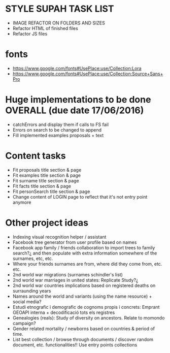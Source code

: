 # STYLE SUPAH TASK LIST
- IMAGE REFACTOR ON FOLDERS AND SIZES
- Refactor HTML of finished files
- Refactor JS files

# fonts
- https://www.google.com/fonts#UsePlace:use/Collection:Lora
- https://www.google.com/fonts#UsePlace:use/Collection:Source+Sans+Pro

# Huge implementations to be done OVERALL (due date 17/06/2016)
- catchErrors and display them if calls to FS fail
- Errors on search to be changed to append
- Fill implemented examples proposals + text

# Content tasks
- Fit proposals title section & page
- Fit examples title section & page
- Fit surname title section & page
- Fit facts title section & page
- Fit personSearch title section & page
- Change content of LOGIN page to reflect that it's not entry point anymore

# Other project ideas
- Indexing visual recognition helper / assistant
- Facebook tree generator from user profile based on names
- Facebook app family / friends collaboration to import trees to family search?¿
  and then populate with extra information somewhere of the surnames, etc, etc.
- Where your friends surnames are from, where did they come from, etc. etc.
- 2nd world war migrations (surnames schindler's list)
- 2nd world war marriages in united states: Replicate Study?¿
- 2nd world war countries implications based on registered deaths on surraunding
  years
- Names around the world and variants (using the name resource) + social media?
- Estudi etnografic i demografic de cognoms propis i concrets: Emprant GEOAPI interna + decodificació tots els registres
- Genealogies (reals): Study of diversity on ancestors. Relate to momondo campaign?
- Gender related mortality / newborns based on countries & period of time.
- List best collection / browse through documents / discover random document, etc. functionalities!! Use entry points collections
